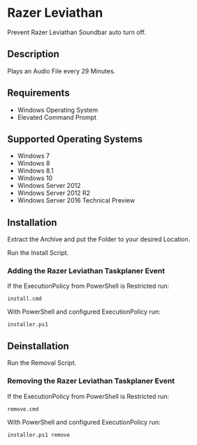 # Razer Leviathan

Prevent Razer Leviathan Soundbar auto turn off.

## Description

Plays an Audio File every 29 Minutes.

## Requirements

* Windows Operating System
* Elevated Command Prompt

## Supported Operating Systems

* Windows 7
* Windows 8
* Windows 8.1
* Windows 10
* Windows Server 2012
* Windows Server 2012 R2
* Windows Server 2016 Technical Preview

## Installation

Extract the Archive and put the Folder to your desired Location.

Run the Install Script.

### Adding the Razer Leviathan Taskplaner Event

If the ExecutionPolicy from PowerShell is Restricted run:

    install.cmd

With PowerShell and configured ExecutionPolicy run:

    installer.ps1

## Deinstallation

Run the Removal Script.

### Removing the Razer Leviathan Taskplaner Event

If the ExecutionPolicy from PowerShell is Restricted run:

    remove.cmd

With PowerShell and configured ExecutionPolicy run:

    installer.ps1 remove
